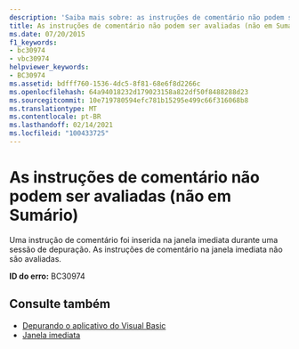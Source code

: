 ```yaml
---
description: 'Saiba mais sobre: as instruções de comentário não podem ser avaliadas (não em Sumário)'
title: As instruções de comentário não podem ser avaliadas (não em Sumário)
ms.date: 07/20/2015
f1_keywords:
- bc30974
- vbc30974
helpviewer_keywords:
- BC30974
ms.assetid: bdfff760-1536-4dc5-8f81-68e6f8d2266c
ms.openlocfilehash: 64a94018232d179023158a822df50f8488288d23
ms.sourcegitcommit: 10e719780594efc781b15295e499c66f316068b8
ms.translationtype: MT
ms.contentlocale: pt-BR
ms.lasthandoff: 02/14/2021
ms.locfileid: "100433725"
---
```

# <a name="comment-statements-cannot-be-evaluated-not-in-toc"></a>As instruções de comentário não podem ser avaliadas (não em Sumário)

Uma instrução de comentário foi inserida na janela imediata durante uma sessão de depuração. As instruções de comentário na janela imediata não são avaliadas.  
  
 **ID do erro:** BC30974  
  
## <a name="see-also"></a>Consulte também

- [Depurando o aplicativo do Visual Basic](/visualstudio/debugger/debugger-basics)
- [Janela imediata](/visualstudio/ide/reference/immediate-window)
